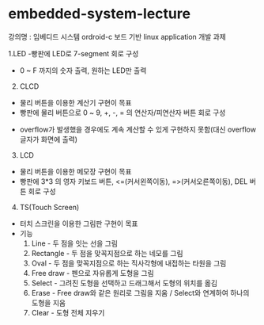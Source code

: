 # embedded-system-lecture

강의명 : 임베디드 시스템
ordroid-c 보드 기반 linux application 개발 과제

1.LED
 -빵판에 LED로 7-segment 회로 구성
 - 0 ~ F 까지의 숫자 출력, 원하는 LED만 출력
 
2. CLCD
 - 물리 버튼을 이용한 계산기 구현이 목표
 - 빵판에 물리 버튼으로 0 ~ 9, +, -, = 의 연산자/피연산자 버튼 회로 구성
  * overflow가 발생했을 경우에도 계속 계산할 수 있게 구현하지 못함(대신 overflow 글자가 화면에 출력)
 
3. LCD
 - 물리 버튼을 이용한 메모장 구현이 목표
 - 빵판에 3*3 의 영자 키보드 버튼, <=(커서왼쪽이동), =>(커서오른쪽이동), DEL 버튼 회로 구성

4. TS(Touch Screen)
 - 터치 스크린을 이용한 그림판 구현이 목표
 - 기능
   1. Line - 두 점을 잇는 선을 그림
   2. Rectangle - 두 점을 맞꼭지점으로 하는 네모를 그림
   3. Oval - 두 점을 맞꼭지점으로 하는 직사각형에 내접하는 타원을 그림
   4. Free draw - 펜으로 자유롭게 도형을 그림
   5. Select - 그려진 도형을 선택하고 드래그해서 도형의 위치를 옮김
   6. Erase - Free draw와 같은 원리로 그림을 지움 / Select와 연계하여 하나의 도형을 지움
   7. Clear - 도형 전체 지우기
  
